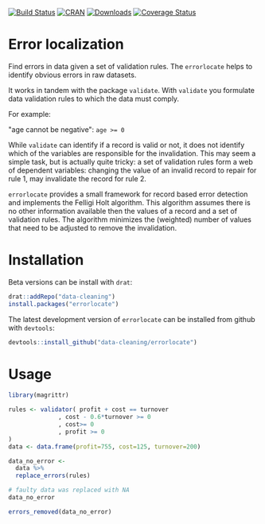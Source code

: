 [![Build Status](https://travis-ci.org/data-cleaning/errorlocate.svg)](https://travis-ci.org/data-cleaning/errorlocate)
[![CRAN](http://www.r-pkg.org/badges/version/errorlocate)](https://CRAN.R-project.org/package=errorlocate)
[![Downloads](http://cranlogs.r-pkg.org/badges/errorlocate)](http://www.r-pkg.org/pkg/errorlocate) 
[![Coverage Status](https://coveralls.io/repos/data-cleaning/errorlocate/badge.svg?branch=master&service=github)](https://coveralls.io/github/data-cleaning/errorlocate?branch=master)

# Error localization

Find errors in data given a set of validation rules.
The `errorlocate` helps to identify obvious errors in raw datasets.

It works in tandem with the package `validate`.
With `validate` you formulate data validation rules to which the data must comply.

For example:

  "age cannot be negative": `age >= 0`

While `validate` can identify if a record is valid or not, it does not identify
which of the variables are responsible for the invalidation. This may seem a simple task,
but is actually quite tricky:  a set of validation rules form a web
of dependent variables: changing the value of an invalid record to repair for rule 1, may invalidate
the record for rule 2.

`errorlocate` provides a small framework for record based error detection and implements the Felligi Holt
algorithm. This algorithm assumes there is no other information available then the values of a record
and a set of validation rules. The algorithm minimizes the (weighted) number of values that need
to be adjusted to remove the invalidation.

# Installation

Beta versions can be install with `drat`:

```R
drat::addRepo("data-cleaning")
install.packages("errorlocate")
```

The latest development version of `errorlocate` can be installed from github with `devtools`:

```R
devtools::install_github("data-cleaning/errorlocate")
```

# Usage

```R
library(magrittr)

rules <- validator( profit + cost == turnover
              , cost - 0.6*turnover >= 0
              , cost>= 0
              , profit >= 0
)
data <- data.frame(profit=755, cost=125, turnover=200)

data_no_error <-
  data %>%
  replace_errors(rules)

# faulty data was replaced with NA
data_no_error

errors_removed(data_no_error)
```
